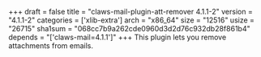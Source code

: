 +++
draft = false
title = "claws-mail-plugin-att-remover 4.1.1-2"
version = "4.1.1-2"
categories = ['xlib-extra']
arch = "x86_64"
size = "12516"
usize = "26715"
sha1sum = "068cc7b9a262cde0960d3d2d76c932db28f861b4"
depends = "['claws-mail=4.1.1']"
+++
This plugin lets you remove attachments from emails.